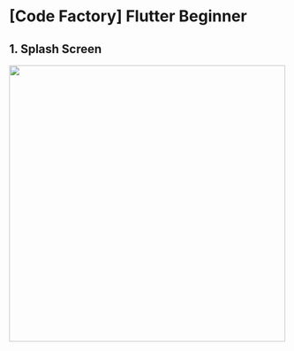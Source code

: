 # [Code Factory] Flutter Beginner

## 1. Splash Screen

<img height="500" src="https://user-images.githubusercontent.com/58096698/212104131-54129e4a-31f8-4f65-b2c9-124829381247.gif"></img>
